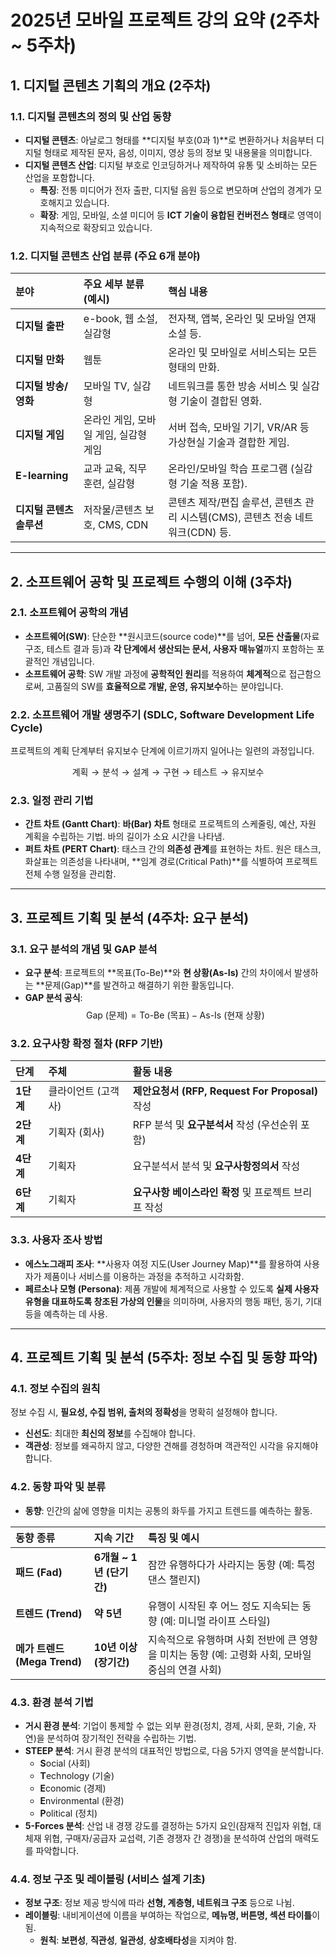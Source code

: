 # 2025년 모바일 프로젝트 강의 요약 (2주차 ~ 5주차)

## 1. 디지털 콘텐츠 기획의 개요 (2주차)

### 1.1. 디지털 콘텐츠의 정의 및 산업 동향
* **디지털 콘텐츠**: 아날로그 형태를 **디지털 부호(0과 1)**로 변환하거나 처음부터 디지털 형태로 제작된 문자, 음성, 이미지, 영상 등의 정보 및 내용물을 의미합니다.
* **디지털 콘텐츠 산업**: 디지털 부호로 인코딩하거나 제작하여 유통 및 소비하는 모든 산업을 포함합니다.
    * **특징**: 전통 미디어가 전자 출판, 디지털 음원 등으로 변모하며 산업의 경계가 모호해지고 있습니다.
    * **확장**: 게임, 모바일, 소셜 미디어 등 **ICT 기술이 융합된 컨버전스 형태**로 영역이 지속적으로 확장되고 있습니다.

### 1.2. 디지털 콘텐츠 산업 분류 (주요 6개 분야)

| 분야 | 주요 세부 분류 (예시) | 핵심 내용 |
| :--- | :--- | :--- |
| **디지털 출판** | e-book, 웹 소설, 실감형 | 전자책, 앱북, 온라인 및 모바일 연재 소설 등. |
| **디지털 만화** | 웹툰 | 온라인 및 모바일로 서비스되는 모든 형태의 만화. |
| **디지털 방송/영화** | 모바일 TV, 실감형 | 네트워크를 통한 방송 서비스 및 실감형 기술이 결합된 영화. |
| **디지털 게임** | 온라인 게임, 모바일 게임, 실감형 게임 | 서버 접속, 모바일 기기, VR/AR 등 가상현실 기술과 결합한 게임. |
| **E-learning** | 교과 교육, 직무 훈련, 실감형 | 온라인/모바일 학습 프로그램 (실감형 기술 적용 포함). |
| **디지털 콘텐츠 솔루션** | 저작물/콘텐츠 보호, CMS, CDN | 콘텐츠 제작/편집 솔루션, 콘텐츠 관리 시스템(CMS), 콘텐츠 전송 네트워크(CDN) 등. |

---

## 2. 소프트웨어 공학 및 프로젝트 수행의 이해 (3주차)

### 2.1. 소프트웨어 공학의 개념
* **소프트웨어(SW)**: 단순한 **원시코드(source code)**를 넘어, **모든 산출물**(자료구조, 테스트 결과 등)과 **각 단계에서 생산되는 문서, 사용자 매뉴얼**까지 포함하는 포괄적인 개념입니다.
* **소프트웨어 공학**: SW 개발 과정에 **공학적인 원리**를 적용하여 **체계적**으로 접근함으로써, 고품질의 SW를 **효율적으로 개발, 운영, 유지보수**하는 분야입니다.

### 2.2. 소프트웨어 개발 생명주기 (SDLC, Software Development Life Cycle)
프로젝트의 계획 단계부터 유지보수 단계에 이르기까지 일어나는 일련의 과정입니다.

$$\text{계획} \to \text{분석} \to \text{설계} \to \text{구현} \to \text{테스트} \to \text{유지보수}$$

### 2.3. 일정 관리 기법
* **간트 차트 (Gantt Chart)**: **바(Bar) 차트** 형태로 프로젝트의 스케줄링, 예산, 자원 계획을 수립하는 기법. 바의 길이가 소요 시간을 나타냄.
* **퍼트 차트 (PERT Chart)**: 태스크 간의 **의존성 관계**를 표현하는 차트. 원은 태스크, 화살표는 의존성을 나타내며, **임계 경로(Critical Path)**를 식별하여 프로젝트 전체 수행 일정을 관리함.

---

## 3. 프로젝트 기획 및 분석 (4주차: 요구 분석)

### 3.1. 요구 분석의 개념 및 GAP 분석
* **요구 분석**: 프로젝트의 **목표(To-Be)**와 **현 상황(As-Is)** 간의 차이에서 발생하는 **문제(Gap)**를 발견하고 해결하기 위한 활동입니다.
* **GAP 분석 공식**: $$\text{Gap (문제)} = \text{To-Be (목표)} - \text{As-Is (현재 상황)}$$

### 3.2. 요구사항 확정 절차 (RFP 기반)

| 단계 | 주체 | 활동 내용 |
| :--- | :--- | :--- |
| **1단계** | 클라이언트 (고객사) | **제안요청서 (RFP, Request For Proposal)** 작성 |
| **2단계** | 기획자 (회사) | RFP 분석 및 **요구분석서** 작성 (우선순위 포함) |
| **4단계** | 기획자 | 요구분석서 분석 및 **요구사항정의서** 작성 |
| **6단계** | 기획자 | **요구사항 베이스라인 확정** 및 프로젝트 브리프 작성 |

### 3.3. 사용자 조사 방법
* **에스노그래피 조사**: **사용자 여정 지도(User Journey Map)**를 활용하여 사용자가 제품이나 서비스를 이용하는 과정을 추적하고 시각화함.
* **페르소나 모형 (Persona)**: 제품 개발에 체계적으로 사용할 수 있도록 **실제 사용자 유형을 대표하도록 창조된 가상의 인물**을 의미하며, 사용자의 행동 패턴, 동기, 기대 등을 예측하는 데 사용.

---

## 4. 프로젝트 기획 및 분석 (5주차: 정보 수집 및 동향 파악)

### 4.1. 정보 수집의 원칙
정보 수집 시, **필요성, 수집 범위, 출처의 정확성**을 명확히 설정해야 합니다.
* **신선도**: 최대한 **최신의 정보**를 수집해야 합니다.
* **객관성**: 정보를 왜곡하지 않고, 다양한 견해를 경청하며 객관적인 시각을 유지해야 합니다.

### 4.2. 동향 파악 및 분류
* **동향**: 인간의 삶에 영향을 미치는 공통의 화두를 가지고 트렌드를 예측하는 활동.

| 동향 종류 | 지속 기간 | 특징 및 예시 |
| :--- | :--- | :--- |
| **패드 (Fad)** | **6개월 ~ 1년 (단기간)** | 잠깐 유행하다가 사라지는 동향 (예: 특정 댄스 챌린지) |
| **트렌드 (Trend)** | **약 5년** | 유행이 시작된 후 어느 정도 지속되는 동향 (예: 미니멀 라이프 스타일) |
| **메가 트렌드 (Mega Trend)** | **10년 이상 (장기간)** | 지속적으로 유행하며 사회 전반에 큰 영향을 미치는 동향 (예: 고령화 사회, 모바일 중심의 연결 사회) |

### 4.3. 환경 분석 기법
* **거시 환경 분석**: 기업이 통제할 수 없는 외부 환경(정치, 경제, 사회, 문화, 기술, 자연)을 분석하여 장기적인 전략을 수립하는 기법.
* **STEEP 분석**: 거시 환경 분석의 대표적인 방법으로, 다음 5가지 영역을 분석합니다.
    * **S**ocial (사회)
    * **T**echnology (기술)
    * **E**conomic (경제)
    * **E**nvironmental (환경)
    * **P**olitical (정치)
* **5-Forces 분석**: 산업 내 경쟁 강도를 결정하는 5가지 요인(잠재적 진입자 위협, 대체재 위협, 구매자/공급자 교섭력, 기존 경쟁자 간 경쟁)을 분석하여 산업의 매력도를 파악합니다.

### 4.4. 정보 구조 및 레이블링 (서비스 설계 기초)
* **정보 구조**: 정보 제공 방식에 따라 **선형, 계층형, 네트워크 구조** 등으로 나뉨.
* **레이블링**: 내비게이션에 이름을 부여하는 작업으로, **메뉴명, 버튼명, 섹션 타이틀**이 됨.
    * **원칙**: **보편성**, **직관성**, **일관성**, **상호배타성**을 지켜야 함.
